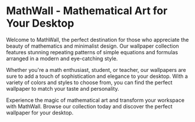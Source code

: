 <!--font:Poppins-->

# MathWall - Mathematical Art for Your Desktop

Welcome to MathWall, the perfect destination for those who appreciate the beauty of mathematics and minimalist design. Our wallpaper collection features stunning repeating patterns of simple equations and formulas arranged in a modern and eye-catching style.

Whether you're a math enthusiast, student, or teacher, our wallpapers are sure to add a touch of sophistication and elegance to your desktop. With a variety of colors and styles to choose from, you can find the perfect wallpaper to match your taste and personality.

Experience the magic of mathematical art and transform your workspace with MathWall. Browse our collection today and discover the perfect wallpaper for your desktop.

<!--

Write me markdown content of website with wallpaper:

"A wallpaper featuring a repeating pattern of simple equations and formulas, arranged in a minimalist and modern design."

The header of the page should not be copy of the text but rather a real content of the website which is using this wallpaper.


---


# MathWall - Transform Your Desktop with Mathematical Art

Welcome to MathWall, the ultimate destination for math enthusiasts and lovers of minimalist design. Our wallpaper collection features a stunning array of repeating patterns made up of simple equations and formulas, arranged in a modern and eye-catching design.

Whether you're a student, teacher, or just someone who appreciates the beauty of mathematics, our wallpapers are sure to transform your desktop into a work of art. With a range of colors and styles to choose from, you can find the perfect wallpaper to suit your taste and personality.

So why wait? Browse our collection today and discover the magic of mathematical art with MathWall!


---


Heading is too long, rewrite whole content.


---


# MathWall - Mathematical Art for Your Desktop

Welcome to MathWall, where mathematics meets minimalist design. Our wallpaper collection features stunning repeating patterns of simple equations and formulas arranged in a modern and eye-catching style.

Whether you're a math enthusiast, student, or teacher, our wallpapers are sure to add a touch of sophistication and beauty to your desktop. With a range of colors and styles to choose from, you can find the perfect wallpaper to suit your taste and personality.

Transform your workspace with the magic of mathematical art. Browse our collection today and discover the perfect wallpaper for your desktop with MathWall.


---


Heading is too long, rewrite whole content.


---


# MathWall - Mathematical Art for Your Desktop

Welcome to MathWall, where mathematics meets minimalist design. Our wallpaper collection features stunning repeating patterns of simple equations and formulas arranged in a modern and eye-catching style.

Whether you're a math enthusiast, student, or teacher, our wallpapers are sure to add a touch of sophistication and beauty to your desktop. With a range of colors and styles to choose from, you can find the perfect wallpaper to suit your taste and personality.

Transform your workspace with the magic of mathematical art. Browse our collection today and discover the perfect wallpaper for your desktop with MathWall.


---


Heading is too long, rewrite whole content.


---


# MathWall - Mathematical Art for Your Desktop

Welcome to MathWall, the perfect destination for those who appreciate the beauty of mathematics and minimalist design. Our wallpaper collection features stunning repeating patterns of simple equations and formulas arranged in a modern and eye-catching style.

Whether you're a math enthusiast, student, or teacher, our wallpapers are sure to add a touch of sophistication and elegance to your desktop. With a variety of colors and styles to choose from, you can find the perfect wallpaper to match your taste and personality.

Experience the magic of mathematical art and transform your workspace with MathWall. Browse our collection today and discover the perfect wallpaper for your desktop.


---


Write me a Google font which is best fitting for the website.

Pick from the list:
- Roboto
- Montserrat
- Lobster
- Barlow Condensed
- Inter
- Orbitron
- Futura
- Poppins
- Exo 2
- Playfair Display
- Dancing Script
- Great Vibes
- Open Sans
- IBM Plex Sans
- Lato
- Alegreya
- Raleway


Write just the font name nothing else.


---


Poppins

-->
